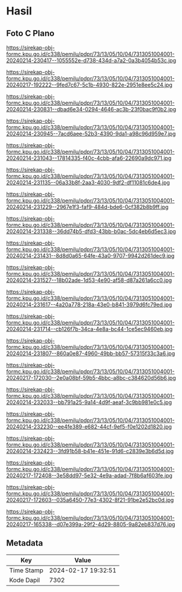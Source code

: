 # Hasil

## Foto C Plano

https://sirekap-obj-formc.kpu.go.id/c338/pemilu/pdpr/73/13/05/10/04/7313051004001-20240214-230417--1055552e-d738-434d-a7a2-0a3b4054b53c.jpg

https://sirekap-obj-formc.kpu.go.id/c338/pemilu/pdpr/73/13/05/10/04/7313051004001-20240217-192222--9fed7c67-5c1b-4930-822e-2951e8ee5c24.jpg

https://sirekap-obj-formc.kpu.go.id/c338/pemilu/pdpr/73/13/05/10/04/7313051004001-20240214-230831--dbad6e34-0294-4646-ac3b-23f0bac9f0b2.jpg

https://sirekap-obj-formc.kpu.go.id/c338/pemilu/pdpr/73/13/05/10/04/7313051004001-20240214-230945--7acd6aee-52b3-4390-9da1-a98c96d959e7.jpg

https://sirekap-obj-formc.kpu.go.id/c338/pemilu/pdpr/73/13/05/10/04/7313051004001-20240214-231043--17814335-f40c-4cbb-afa6-22690a9dc971.jpg

https://sirekap-obj-formc.kpu.go.id/c338/pemilu/pdpr/73/13/05/10/04/7313051004001-20240214-231135--06a33b8f-2aa3-4030-9df2-df11081c6de4.jpg

https://sirekap-obj-formc.kpu.go.id/c338/pemilu/pdpr/73/13/05/10/04/7313051004001-20240214-231229--2967e1f3-faf9-484d-bde6-0cf382b8b9ff.jpg

https://sirekap-obj-formc.kpu.go.id/c338/pemilu/pdpr/73/13/05/10/04/7313051004001-20240214-231338--36dd74b5-dfd3-43bb-b0ac-5dc4eb6d5ec3.jpg

https://sirekap-obj-formc.kpu.go.id/c338/pemilu/pdpr/73/13/05/10/04/7313051004001-20240214-231431--8d8d0a65-64fe-43a0-9707-9942d261dec9.jpg

https://sirekap-obj-formc.kpu.go.id/c338/pemilu/pdpr/73/13/05/10/04/7313051004001-20240214-231527--18b02ade-1d53-4e90-af58-d87a261a6cc0.jpg

https://sirekap-obj-formc.kpu.go.id/c338/pemilu/pdpr/73/13/05/10/04/7313051004001-20240214-231617--4a20a778-218a-43e0-b841-3979d6fc79ed.jpg

https://sirekap-obj-formc.kpu.go.id/c338/pemilu/pdpr/73/13/05/10/04/7313051004001-20240214-231714--cb126f7b-34ca-4e8a-bc44-1ce5ec9460eb.jpg

https://sirekap-obj-formc.kpu.go.id/c338/pemilu/pdpr/73/13/05/10/04/7313051004001-20240214-231807--860a0e87-4960-49bb-bb57-57315f33c3a6.jpg

https://sirekap-obj-formc.kpu.go.id/c338/pemilu/pdpr/73/13/05/10/04/7313051004001-20240217-172030--2e0a08bf-59b5-4bbc-a8bc-c384620d56b6.jpg

https://sirekap-obj-formc.kpu.go.id/c338/pemilu/pdpr/73/13/05/10/04/7313051004001-20240214-232033--bb791a25-9a14-4d9f-aeaf-3c9bb981e0c5.jpg

https://sirekap-obj-formc.kpu.go.id/c338/pemilu/pdpr/73/13/05/10/04/7313051004001-20240214-232230--ee4fe389-e682-44cf-9ef5-f0e1202d1820.jpg

https://sirekap-obj-formc.kpu.go.id/c338/pemilu/pdpr/73/13/05/10/04/7313051004001-20240214-232423--3fd91b58-b41e-451e-91d6-c2839e3b6d5d.jpg

https://sirekap-obj-formc.kpu.go.id/c338/pemilu/pdpr/73/13/05/10/04/7313051004001-20240217-172408--3e58dd97-5e32-4e9a-adad-7f8b6af603fe.jpg

https://sirekap-obj-formc.kpu.go.id/c338/pemilu/pdpr/73/13/05/10/04/7313051004001-20240217-172603--035a6450-77e3-4302-8f21-91be2e52bc0d.jpg

https://sirekap-obj-formc.kpu.go.id/c338/pemilu/pdpr/73/13/05/10/04/7313051004001-20240217-165338--d07e399a-29f2-4d29-8805-9a82eb837d76.jpg


## Metadata

| Key        | Value               |
| ---------- | ------------------- |
| Time Stamp | 2024-02-17 19:32:51 |
| Kode Dapil | 7302                |



